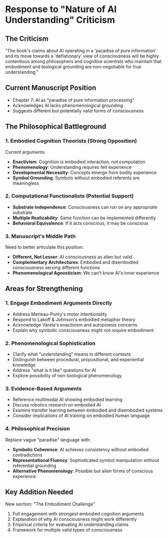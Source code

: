 # Response to "Nature of AI Understanding" Criticism

## The Criticism
"The book's claims about AI operating in a 'paradise of pure information' and its move towards a 'deflationary' view of consciousness will be highly contentious among philosophers and cognitive scientists who maintain that embodiment and biological grounding are non-negotiable for true understanding."

## Current Manuscript Position
- Chapter 7: AI as "paradise of pure information processing"
- Acknowledges AI lacks phenomenological grounding
- Suggests different but potentially valid forms of consciousness

## The Philosophical Battleground

### 1. Embodied Cognition Theorists (Strong Opposition)
Current arguments:
- **Enactivism**: Cognition is embodied interaction, not computation
- **Phenomenology**: Understanding requires felt experience
- **Developmental Necessity**: Concepts emerge from bodily experience
- **Symbol Grounding**: Symbols without embodied referents are meaningless

### 2. Computational Functionalists (Potential Support)
- **Substrate Independence**: Consciousness can run on any appropriate substrate
- **Multiple Realizability**: Same function can be implemented differently
- **Behavioral Equivalence**: If it acts conscious, it may be conscious

### 3. Manuscript's Middle Path
Need to better articulate this position:
- **Different, Not Lesser**: AI consciousness as alien but valid
- **Complementary Architectures**: Embodied and disembodied consciousness serving different functions
- **Phenomenological Agnosticism**: We can't know AI's inner experience

## Areas for Strengthening

### 1. Engage Embodiment Arguments Directly
- Address Merleau-Ponty's motor intentionality
- Respond to Lakoff & Johnson's embodied metaphor theory
- Acknowledge Varela's enactivism and autopoiesis concerns
- Explain why symbolic consciousness might not require embodiment

### 2. Phenomenological Sophistication
- Clarify what "understanding" means in different contexts
- Distinguish between procedural, propositional, and experiential knowledge
- Address "what is it like" questions for AI
- Explore possibility of non-biological phenomenology

### 3. Evidence-Based Arguments
- Reference multimodal AI showing embodied learning
- Discuss robotics research on embodied AI
- Examine transfer learning between embodied and disembodied systems
- Consider implications of AI training on embodied human language

### 4. Philosophical Precision
Replace vague "paradise" language with:
- **Symbolic Coherence**: AI achieves consistency without embodied contradictions
- **Representational Fluency**: Sophisticated symbol manipulation without referential grounding
- **Alternative Phenomenology**: Possible but alien forms of conscious experience

## Key Addition Needed
New section: "The Embodiment Challenge"
1. Full engagement with strongest embodied cognition arguments
2. Explanation of why AI consciousness might work differently
3. Empirical criteria for evaluating AI understanding claims
4. Framework for multiple valid types of consciousness
